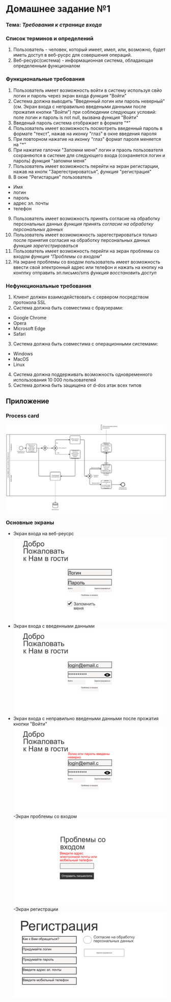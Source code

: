 # Домашнее задание №1

### Тема: _Требования к странице входа_
### Список терминов и определений
1. Пользователь - человек, который имеет, имел, или, возможно, будет иметь доступ в веб-русрс для совершения операций.
2. Веб-ресурс(система) - информационная система, обладающая определенным функционалом

### Функциональные требования
1. Пользователь имеет возможность войти в систему используя свйо логин и пароль через экран входа _функция_ "Войти"
2. Система должна выводить "Введенный логин или пароль неверный" (см. Экран входа с неправильно введеными данными после прожатия кнопки "Войти") при соблюдении следующих условий: поле логин и пароль is not null, вызвана _функция_ "Войти"
3. Введеный пароль система отображает в формате "*"
4. Пользователь имеет возможность посмотреть введенный пароль в формате "текст", нажав на иконку "глаз" в окне введения пароля
5. При повторном нажатие на иконку "глаз" формат пароля меняется на "*"
6. При нажатие галочки "Запомни меня" логин и праоль пользователя сохраняются в системе для следующего входа (сохраняется логин и пароль) _функция_ "запомни меня"
7. Пользователь имеет возможность перейти на экран регистарции, нажав на кнопк "Зарегестрироватсья", _функция_ "регистрация"
8. В окне "Регистарция" пользователь 
  - Имя
  - логин
  - пароль
  - адрес эл. почты
  - телефон
9. Пользователь имеет возможность принять согласие на обработку персональных данных _функция принять согласие на обработку персональных данных_
10. Пользователь имеет возмоможность зарегестрироваться только после принятия согласия на обработку персональных данных _функция зарегестрироваться_
11. Пользователь имеет возможность перейти на экран проблемы со входом _функция "Проблемы со входом"_
12. На экране проблемы со входом пользователь имеет возможность ввести свой электронный адрес или телефон и нажать на кнопку на конппку отправить эл.письмо/sms _функция восстановить доступ_
### Нефункциональные требования
1. Клиент должен взаимодействовать с сервером посредством протокола SSL
2. Система должна быть совместима с браузерами:
- Google Chrome
- Opera
- Microsoft Edge
- Safari
3. Система должна быть совместима с операционными системами:
- Windows
- MacOS
- Linux
4. Система должна поддерживать возможность одновременного использования 10 000 пользователей
5. Система должна быть защищена от d-dos атак всех типов
## Приложение
### Process card
![N|process](https://github.com/lLooneyl/HWork/blob/main/HW%201.png)
### Основные экраны

- Экран входа на веб-реусрс
![N|enter](https://github.com/lLooneyl/HWork/blob/main/%D0%AD%D0%BA%D1%80%D0%B0%D0%BD%20%D0%92%D1%85%D0%BE%D0%B4%D0%B0.png)
- Экран входа с введенными данными 
![N|enterin](https://github.com/lLooneyl/HWork/blob/main/%D0%AD%D0%BA%D1%80%D0%B0%D0%BD%20%D0%B2%D1%85%D0%BE%D0%B4%D0%B0%20%D1%81%20%D0%B2%D0%B2%D0%B5%D0%B4%D0%B5%D0%BD%D0%BD%D1%8B%D0%BC%D0%B8%20%D0%B4%D0%B0%D0%BD%D0%BD%D1%8B%D0%BC.png)
- Экран входа с неправильно введеными данными после прожатия кнопки "Войти"
![N|enterout](https://github.com/lLooneyl/HWork/blob/main/%D0%AD%D0%BA%D1%80%D0%B0%D0%BD%20%D0%B2%D1%85%D0%BE%D0%B4%D0%B0%20%D1%81%20%D0%BD%D0%B5%D0%BF%D1%80%D0%B0%D0%B2%D0%B8%D0%BB%D1%8C%D0%BD%D0%BE%20%D0%B2%D0%B2%D0%B5%D0%B4%D0%B5%D0%BD%D0%BD%D1%8B%D0%BC%D0%B8%20%D0%B4%D0%B0%D0%BD%D0%BD%D1%8B%D0%BC%D0%B8.png)
-Экран проблемы со входом
![N|enterissue](https://github.com/lLooneyl/HWork/blob/main/%D0%9F%D1%80%D0%BE%D0%B1%D0%BB%D0%B5%D0%BC%D1%8B%20%D1%81%D0%BE%20%D0%B2%D1%85%D0%BE%D0%B4%D0%BE%D0%BC.png)
-Экран регистрации
![N|signup](https://github.com/lLooneyl/HWork/blob/main/%D0%A0%D0%B5%D0%B3%D0%B8%D1%81%D1%82%D1%80%D0%B0%D1%86%D0%B8%D1%8F.png)
